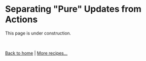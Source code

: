 # Separating "Pure" Updates from Actions

This page is under construction.


<br /><br />
[Back to home](index.html) | [More recipes...](recipes.html)
